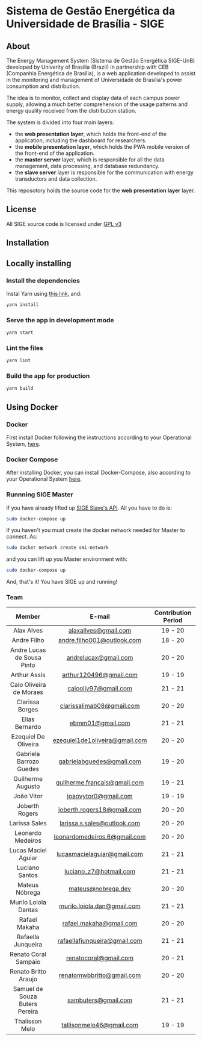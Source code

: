 # Sistema de Gestão Energética da Universidade de Brasília - SIGE

## About

The Energy Management System (Sistema de Gestão Energética SIGE-UnB) developed by Univerity of Brasilia (Brazil) in partnership with CEB (Companhia Energética de Brasília), is a web application developed to assist in the monitoring and management of Universidade de Brasília's power consumption and distribution.

The idea is to monitor, collect and display data of each campus power supply, allowing a much better comprehension of the usage patterns and energy quality received from the distribution station.

The system is divided into four main layers:

- the **web presentation layer**, which holds the front-end of the application, including the dashboard for researchers.
- the **mobile presentation layer**, which holds the PWA mobile version of the front-end of the application.
- the **master server** layer, which is responsible for all the data management, data processing, and database redundancy.
- the **slave server** layer is responsible for the communication with energy transductors and data collection.

This reposotory holds the source code for the **web presentation layer** layer.

## License

All SIGE source code is licensed under [GPL v3](https://gitlab.com/lappis-unb/projects/SMI/smi-front/-/blob/development/LICENSE)

## Installation

## Locally installing

### Install the dependencies

Instal Yarn using [this link](https://classic.yarnpkg.com/lang/en/docs/install/#debian-stable), and:

```bash
yarn install
```

### Serve the app in development mode

```bash
yarn start
```

### Lint the files

```bash
yarn lint
```

### Build the app for production

```bash
yarn build
```

## Using Docker

### Docker

First install Docker following the instructions according to your Operational System, [here](https://docs.docker.com/install/).

### Docker Compose

After installing Docker, you can install Docker-Compose, also according to your Operational System [here](https://docs.docker.com/compose/install/).

### Runnning SIGE Master

If you have already lifted up [SIGE Slave's API](https://gitlab.com/lappis-unb/projects/SMI/smi-slave). All you have to do is:

``` bash
sudo docker-compose up
```
If you haven't you must create the docker network needed for Master to connect. As:


``` bash
sudo docker network create smi-network
```

and you can lift up you Master environment with:

``` bash
sudo docker-compose up
```

And, that's it! You have SIGE up and running!

### Team

|        Member       |            E-mail            |     Contribution Period      |
|:-------------------:|:----------------------------:|:----------------------------:|
|   Alax Alves    | 	alaxallves@gmail.com   	|	        19 - 20           	|
|	Andre Filho	|	andre.filho001@outlook.com	|	18	-	20	|
|	Andre Lucas de Sousa Pinto	|	andrelucax@gmail.com	|	20	-	20	|
|	Arthur Assis	|	arthur120496@gmail.com	|	19	-	19	|
|	Caio Oliveira de Moraes	|	caiooliv97@gmail.com	|	21	-	21	|
|	Clarissa Borges	|	clarissalimab08@gmail.com	|	20	-	20	|
|	Elias Bernardo	|	ebmm01@gmail.com	|	21	-	21	|
|	Ezequiel De Oliveira	|	ezequiel1de1oliveira@gmail.com	|	20	-	20	|
|	Gabriela Barrozo Guedes	|	gabrielabguedes@gmail.com	|	19	-	20	|
|	Guilherme Augusto	|	guilherme.francais@gmail.com	|	19	-	21	|
|	João Vitor	|	joaovytor0@gmail.com	|	19	-	19	|
|	Joberth Rogers	|	joberth.rogers18@gmail.com	|	20	-	20	|
|	Larissa Sales	|	larissa.s.sales@outlook.com	|	20	-	20	|
|	Leonardo Medeiros	|	leonardomedeiros.6@gmail.com	|	20	-	20	|
|	Lucas Maciel Aguiar	|	lucasmacielaguiar@gmail.com	|	21	-	21	|
|	Luciano Santos	|	luciano_z7@hotmail.com	|	21	-	21	|
|	Mateus Nóbrega	|	mateus@nobrega.dev	|	20	-	20	|
|	Murilo Loiola Dantas|	murilo.loiola.dan@gmail.com	|	21	-	21	|
|	Rafael Makaha	|	rafael.makaha@gmail.com	|	20	-	20	|
|	Rafaella Junqueira	|	rafaellafjunqueira@gmail.com	|	21	-	21	|
|	Renato Coral Sampaio	|	renatocoral@gmail.com	|	20	-	21	|
|	Renato Britto Araujo	|	renatomwbbritto@gmail.com	|	20	-	20	|
|	Samuel de Souza Buters Pereira	|	sambuters@gmail.com	|	21	-	21	|
|	Thalisson Melo	|	tallisonmelo46@gmail.com	|	19	-	19	|
